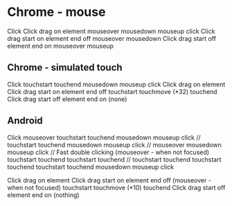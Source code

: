 # Chrome - mouse

Click
Click drag on element
    mouseover
    mousedown
    mouseup
    click
Click drag start on element end off
    mouseover
    mousedown
Click drag start off element end on
    mouseover
    mouseup

## Chrome - simulated touch
Click
    touchstart
    touchend
    mousedown
    mouseup
    click
Click drag on element
Click drag start on element end off
    touchstart
    touchmove (*32)
    touchend
Click drag start off element end on
    (none)

## Android
Click
    mouseover
    touchstart
    touchend
    mousedown
    mouseup
    click
    //
    touchstart
    touchend
    mousedown
    mouseup
    click
    //
    mouseover
    mousedown
    mouseup
    click
    //
Fast double clicking
    (mouseover - when not focused)
    touchstart
    touchend
    touchstart
    touchend
    //
    touchstart
    touchend
    touchstart
    touchend
    touchstart
    touchend
    mousedown
    mouseup
    click

Click drag on element
Click drag start on element end off
    (mouseover - when not focused)
    touchstart
    touchmove (*10)
    touchend
Click drag start off element end on
    (nothing)


